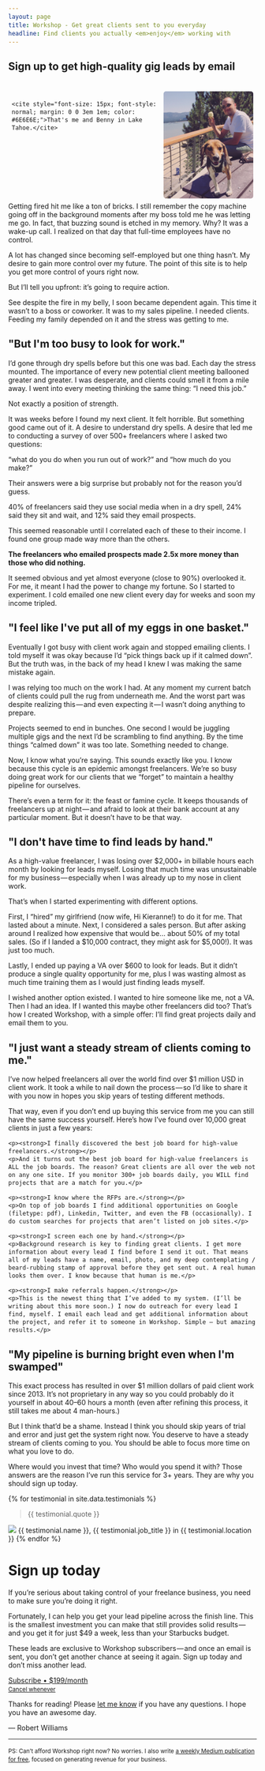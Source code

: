 ```yaml
---
layout: page
title: Workshop - Get great clients sent to you everyday
headline: Find clients you actually <em>enjoy</em> working with
---
```



<!--

<div class="drip-signup-cta" style="display: grid; grid-template-columns: 30% 30% 30%; grid-gap: 5%; padding: 0 1.25em 0; background-color:#FFF; border: 2px solid #ededed;">
	<div style="grid-column: 1 / 3; grid-row: 1;">
 		<h3 style="margin-bottom: 0;">FREE: 7 ways to get better clients right now</h3>
		<p style="margin: .25em 0 0;">Don't go back to full-time work. Give me 5 minutes and you'll start generating more work.</p>
	</div>
	
	<div style="grid-column: 3; grid-row: 1; justify-content: space-evenly;
	overflow-x: auto;
	text-align: center;">
		<a class="button small" style="margin-bottom:.5em; margin-top: 2em;" href="#">Get access for FREE</a><br>
		<small>8,000+ freelancers helped</small>
	</div>
</div>
	

<form class="drip-signup-form"  action="https://www.getdrip.com/forms/19595913/submissions" method="post" data-drip-embedded-form="19595913" style="display:grid; grid-template-columns: 48% 48%; grid-gap: 4%; background-color: #ededed; padding: .5em 2em; max-width: 100%;">
	<div style="grid-column: 1 / 3; grid-row: 1;">
	 <h2>Special offer for first-time visitors: 7 days to better clients</h2>

	</div>
	
	<div style="grid-column: 4; grid-row: 1">
		<a class="expander" href="#">click me</a>
	</div>
	
	<div class="content">
		<div style="grid-column: 1; grid-row: 2;">
			<h3>First name</h3>
	  
			<input type="text" name="fields[first_name]" value="" placeholder="First name" />
		</div>
		
		 <div style="grid-column: 2; grid-row: 2;">
			<h3>Email address</h3>
	    
			<input type="email" name="fields[email]" value="" placeholder="your@email.com" />
		 </div>
	
		<div style="grid-column: 1; grid-row: 3;">
		<h3>What type of clients do you want?</h3>
		</div>
	
		<div style="grid-column: 2; grid-row: 3;">
			<select name="fields[type_of_work]">
			  <option value="design">Design</option>
			  <option value="development">Development</option>
			  <option value="marketing">Marketing</option>
			  <option value="agency">All of the above (agency)</option>
			</select>
		</div>	
				
		 <div style="grid-column: 1 / 3; grid-row: 4;">
		   <input type="submit" name="submit" value="Sign Up" data-drip-attribute="sign-up-button" />
		 </div>
	</div>
</form>
-->

## Sign up to get high-quality gig leads by email

<div class="photo-benny" style="float:right; padding: .5em;">
	<img src="/images/me-and-benny.JPG" align="right" style="margin: 1em 0 0 .5em; width:13em; border-radius: 5px;"><br>

	<cite style="font-size: 15px; font-style: normal; margin: 0 0 3em 1em; color: #6E6E6E;">That's me and Benny in Lake Tahoe.</cite>
</div>

Getting fired hit me like a ton of bricks. I still remember the copy machine going off in the background moments after my boss told me he was letting me go. In fact, that buzzing sound is etched in my memory. Why? It was a wake-up call. I realized on that day that full-time employees have no control.

A lot has changed since becoming self-employed but one thing hasn’t. My desire to gain more control over my future. The point of this site is to help you get more control of yours right now. 

But I’ll tell you upfront: it’s going to require action.

See despite the fire in my belly, I soon became dependent again. This time it wasn’t to a boss or coworker. It was to my sales pipeline. I needed clients. Feeding my family depended on it and the stress was getting to me.

## "But I'm too busy to look for work."

I’d gone through dry spells before but this one was bad. Each day the stress mounted. The importance of every new potential client meeting ballooned greater and greater. I was desperate, and clients could smell it from a mile away. I went into every meeting thinking the same thing: “I need this job.”

Not exactly a position of strength.

It was weeks before I found my next client. It felt horrible. But something good came out of it. A desire to understand dry spells. A desire that led me to conducting a survey of over 500+ freelancers where I asked two questions:

“what do you do when you run out of work?” and “how much do you make?”

Their answers were a big surprise but probably not for the reason you’d guess.

40% of freelancers said they use social media when in a dry spell, 24% said they sit and wait, and 12% said they email prospects.

This seemed reasonable until I correlated each of these to their income. I found one group made way more than the others.

**The freelancers who emailed prospects made 2.5x more money than those who did nothing.**

It seemed obvious and yet almost everyone (close to 90%) overlooked it. For me, it meant I had the power to change my fortune. So I started to experiment. I cold emailed one new client every day for weeks and soon my income tripled.

## "I feel like I've put all of my eggs in one basket."

Eventually I got busy with client work again and stopped emailing clients. I told myself it was okay because I’d “pick things back up if it calmed down”. But the truth was, in the back of my head I knew I was making the same mistake again.

I was relying too much on the work I had. At any moment my current batch of clients could pull the rug from underneath me. And the worst part was despite realizing this — and even expecting it — I wasn’t doing anything to prepare.

Projects seemed to end in bunches. One second I would be juggling multiple gigs and the next I’d be scrambling to find anything. By the time things “calmed down” it was too late. Something needed to change.

Now, I know what you’re saying. This sounds exactly like you. I know because this cycle is an epidemic amongst freelancers. We’re so busy doing great work for our clients that we “forget” to maintain a healthy pipeline for ourselves.

There’s even a term for it: the feast or famine cycle. It keeps thousands of freelancers up at night — and afraid to look at their bank account at any particular moment. But it doesn’t have to be that way.

## "I don't have time to find leads by hand."

As a high-value freelancer, I was losing over $2,000+ in billable hours each month by looking for leads myself. Losing that much time was unsustainable for my business — especially when I was already up to my nose in client work.

That’s when I started experimenting with different options.

First, I “hired” my girlfriend (now wife, Hi Kieranne!) to do it for me. That lasted about a minute. Next, I considered a sales person. But after asking around I realized how expensive that would be… about 50% of my total sales. (So if I landed a $10,000 contract, they might ask for $5,000!). It was just too much. 

Lastly, I ended up paying a VA over $600 to look for leads. But it didn’t produce a single quality opportunity for me, plus I was wasting almost as much time training them as I would just finding leads myself.

I wished another option existed. I wanted to hire someone like me, not a VA. Then I had an idea. If I wanted this maybe other freelancers did too? That’s how I created Workshop, with a simple offer: I’ll find great projects daily and email them to you.

## "I just want a steady stream of clients coming to me." 

I’ve now helped freelancers all over the world find over $1 million USD in client work. It took a while to nail down the process — so I’d like to share it with you now in hopes you skip years of testing different methods. 

That way, even if you don’t end up buying this service from me you can still have the same success yourself. Here’s how I’ve found over 10,000 great clients in just a few years:

<div class="service">
	<div class="image monitoring"></div>
	
	<p><strong>I finally discovered the best job board for high-value freelancers.</strong></p>
	<p>And it turns out the best job board for high-value freelancers is ALL the job boards. The reason? Great clients are all over the web not on any one site. If you monitor 300+ job boards daily, you WILL find projects that are a match for you.</p>
</div>

<div class="service">
	<div class="image search"></div>
	
	<p><strong>I know where the RFPs are.</strong></p>
	<p>On top of job boards I find additional opportunities on Google (filetype: pdf), Linkedin, Twitter, and even the FB (occasionally). I do custom searches for projects that aren’t listed on job sites.</p>
</div>

<div class="service">
	<div class="image qualify"></div>
	
	<p><strong>I screen each one by hand.</strong></p>
	<p>Background research is key to finding great clients. I get more information about every lead I find before I send it out. That means all of my leads have a name, email, photo, and my deep contemplating / beard-rubbing stamp of approval before they get sent out. A real human looks them over. I know because that human is me.</p>
</div>

<div class="service">
	<div class="image outreach"></div>
	
	<p><strong>I make referrals happen.</strong></p>
	<p>This is the newest thing that I’ve added to my system. (I’ll be writing about this more soon.) I now do outreach for every lead I find, myself. I email each lead and get additional information about the project, and refer it to someone in Workshop. Simple — but amazing results.</p>
</div>


## "My pipeline is burning bright even when I'm swamped"

This exact process has resulted in over $1 million dollars of paid client work since 2013. It’s not proprietary in any way so you could probably do it yourself in about 40–60 hours a month (even after refining this process, it still takes me about 4 man-hours.) 

But I think that’d be a shame. Instead I think you should skip years of trial and error and just get the system right now. You deserve to have a steady stream of clients coming to you. You should be able to focus more time on what you love to do.

Where would you invest that time? Who would you spend it with? Those answers are the reason I’ve run this service for 3+ years. They are why you should sign up today.



{% for testimonial in site.data.testimonials %}
<blockquote class="testimonial">{{ testimonial.quote }}</blockquote>

<span class="testimonial-by-line"><img class="small-photo" src="{{ testimonial.image }}">  {{ testimonial.name }}, {{ testimonial.job_title }} in {{ testimonial.location }}</span>
{% endfor %}


<!-- 

<a href="#" class="price-package">Get 4000+ High-Value Freelance Projects This Year<br>
<small>You pay less than $1 per lead</small><br>
<span>Subscribe right now • $199/month • 100% guarantee</span>
</a>

-->

# Sign up today

If you’re serious about taking control of your freelance business, you need to make sure you’re doing it right.

Fortunately, I can help you get your lead pipeline across the finish line. This is the smallest investment you can make that still provides solid results — and you get it for just $49 a week, less than your Starbucks budget.

These leads are exclusive to Workshop subscribers — and once an email is sent, you don’t get another chance at seeing it again. Sign up today and don’t miss another lead.

<a href="https://app.letsworkshop.com/subscriptions/new?plan=23" class="button">Subscribe • $199/month<br>
	<small>Cancel whenever</small>
</a>

Thanks for reading! Please <a href="MAILTO:robert@letsworkshop.com">let me know</a> if you have any questions. I hope you have an awesome day.

— Robert Williams

---

<small>PS: Can’t afford Workshop right now? No worries. I also write <a href="http://clientgiant.us">a weekly Medium publication for free</a>, focused on generating revenue for your business.</small>




